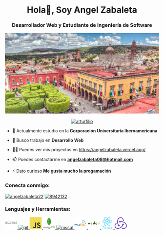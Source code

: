 <h1 align="center">Hola👋, Soy Angel Zabaleta</h1>
<h3 align="center">Desarrollador Web y Estudiante de Ingeniería de Software</h3>
<div align="center">
  <img src="https://github.com/arturfil/arturfil/blob/main/san_miguel.jpg"/>
</div>

<p align="center"> <a href="https://twitter.com/arturfilio" target="blank"><img src="https://img.shields.io/twitter/follow/arturfilio?logo=twitter&style=for-the-badge" alt="arturfilio" /></a> </p>


- 🌱 Actualmente estudio en la **Corporación Universitaria Iberoamericana**

- 🏢 Busco trabajo en **Desarrollo Web**

- 👨‍💻 Puedes ver mis proyectos en https://angelzabaleta.vercel.app/ 

- 📫 Puedes contactarme en **angelzabaleta08@hotmail.com**

- ⚡ Dato curioso **Me gusta mucho la progamación**

<h3 align="left">Conecta conmigo:</h3>
<p align="left">
<a href="https://www.linkedin.com/in/angel-zabaleta-torrez-2139a6220/" target="blank"><img align="center" src="https://raw.githubusercontent.com/rahuldkjain/github-profile-readme-generator/master/src/images/icons/Social/linked-in-alt.svg" alt="angelzabaleta22" height="30" width="40" /></a>
<a href="https://stackoverflow.com/users/20379814/angel-zabaleta-torrez" target="blank"><img align="center" src="https://raw.githubusercontent.com/rahuldkjain/github-profile-readme-generator/master/src/images/icons/Social/stack-overflow.svg" alt="8942132" height="30" width="40" /></a>
</p>

<h3 align="left">Lenguajes y Herramientas:</h3>
<p align="left"><a href="https://expressjs.com" target="_blank" rel="noreferrer"> <img src="https://raw.githubusercontent.com/devicons/devicon/master/icons/express/express-original-wordmark.svg" alt="express" width="40" height="40"/> </a> <a href="https://git-scm.com/" target="_blank" rel="noreferrer"> <img src="https://www.vectorlogo.zone/logos/git-scm/git-scm-icon.svg" alt="git" width="40" height="40"/> </a><a href="https://developer.mozilla.org/en-US/docs/Web/JavaScript" target="_blank" rel="noreferrer"> <img src="https://raw.githubusercontent.com/devicons/devicon/master/icons/javascript/javascript-original.svg" alt="javascript" width="40" height="40"/> </a> <a href="https://www.mongodb.com/" target="_blank" rel="noreferrer"> <img src="https://raw.githubusercontent.com/devicons/devicon/master/icons/mongodb/mongodb-original-wordmark.svg" alt="mongodb" width="40" height="40"/> </a> <a href="https://www.microsoft.com/en-us/sql-server" target="_blank" rel="noreferrer"> <img src="https://www.svgrepo.com/show/303229/microsoft-sql-server-logo.svg" alt="mssql" width="40" height="40"/> </a> <a href="https://www.mysql.com/" target="_blank" rel="noreferrer"> <img src="https://raw.githubusercontent.com/devicons/devicon/master/icons/mysql/mysql-original-wordmark.svg" alt="mysql" width="40" height="40"/> </a><a href="https://nodejs.org" target="_blank" rel="noreferrer"> <img src="https://raw.githubusercontent.com/devicons/devicon/master/icons/nodejs/nodejs-original-wordmark.svg" alt="nodejs" width="40" height="40"/> </a><a href="https://reactjs.org/" target="_blank" rel="noreferrer"> <img src="https://raw.githubusercontent.com/devicons/devicon/master/icons/react/react-original-wordmark.svg" alt="react" width="40" height="40"/> </a> <a href="https://redux.js.org" target="_blank" rel="noreferrer"> <img src="https://raw.githubusercontent.com/devicons/devicon/master/icons/redux/redux-original.svg" alt="redux" width="40" height="40"/> </a> 
</p>
